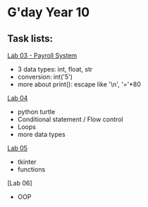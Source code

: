 # G'day Year 10

## Task lists:

[Lab 03 - Payroll System](Lab03/no%20pay%20no%20gain.ipynb)

 * 3 data types: int, float, str
 * conversion: int('5')
 * more about print(): escape like '\n', '='*80
  

[Lab 04]()

 * python turtle
 * Conditional statement / Flow control
 * Loops
 * more data types
 
[Lab 05]()

 * tkinter
 * functions
 
[Lab 06]

* OOP
